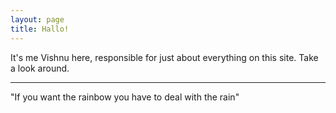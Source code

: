 ```yaml
---
layout: page
title: Hallo!
---
```


It's me Vishnu here, responsible for just about everything on this site. Take a look around.

---

"If you want the rainbow you have to deal with the rain"
